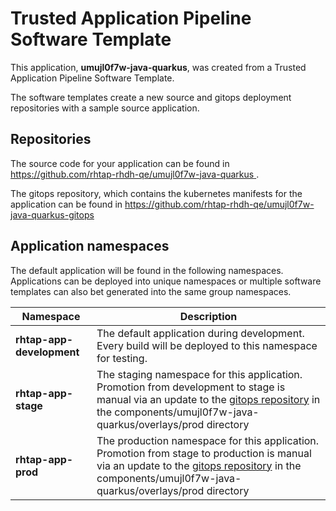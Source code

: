 # Trusted Application Pipeline Software Template

This application, **umujl0f7w-java-quarkus**, was created from a Trusted Application Pipeline Software Template.

The software templates create a new source and gitops deployment repositories with a sample source application. 

## Repositories

The source code for your application can be found in [https://github.com/rhtap-rhdh-qe/umujl0f7w-java-quarkus ](https://github.com/rhtap-rhdh-qe/umujl0f7w-java-quarkus ).
 
The gitops repository, which contains the kubernetes manifests for the application can be found in 
[https://github.com/rhtap-rhdh-qe/umujl0f7w-java-quarkus-gitops ](https://github.com/rhtap-rhdh-qe/umujl0f7w-java-quarkus-gitops ) 

## Application namespaces 

The default application will be found in the following namespaces. Applications can be deployed into unique namespaces or multiple software templates can also bet generated into the same group namespaces.  

|  Namespace   |  Description   |  
| -------- | -------- |   
| **rhtap-app-development** | The default application during development. Every build will be deployed to this namespace for testing. | 
| **rhtap-app-stage** | The staging namespace for this application. Promotion from development to stage is manual via an update to the [gitops repository](https://github.com/rhtap-rhdh-qe/umujl0f7w-java-quarkus-gitops ) in the components/umujl0f7w-java-quarkus/overlays/prod directory |  
| **rhtap-app-prod** | The production namespace for this application. Promotion from stage to production is manual via an update to the [gitops repository](https://github.com/rhtap-rhdh-qe/umujl0f7w-java-quarkus-gitops ) in the components/umujl0f7w-java-quarkus/overlays/prod directory | 